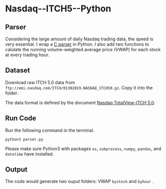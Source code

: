 # Nasdaq--ITCH5--Python


## Parser
Considering the large amount of daily Nasdaq trading data, the speed is very essential. I wrap a [C parser](https://github.com/shawfdong/itch5parser) in Python. I also add two functions to calulate the running volume-weighted average price (VWAP) for each stock at every trading hour.


## Dataset
Download raw ITCH 5.0 data from ```ftp://emi.nasdaq.com/ITCH/01302019.NASDAQ_ITCH50.gz```. Copy it into the folder.

The data format is defined by the document [Nasdaq TotalView-ITCH 5.0](http://www.nasdaqtrader.com/content/technicalsupport/specifications/dataproducts/NQTVITCHspecification.pdf).


## Run Code
Run the following command in the terminal.

```
python3 parser.py
```

Please make sure Python3 with packages  ```os```, ```subprocess```, ```numpy```, ```pandas```, and ```datetime``` have installed.


## Output
The code would generate two ouput folders: VWAP  ```bystock```  and  ```byhour``` .


